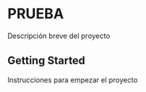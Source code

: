# PRUEBA

Descripción breve del proyecto

## Getting Started

Instrucciones para empezar el proyecto
